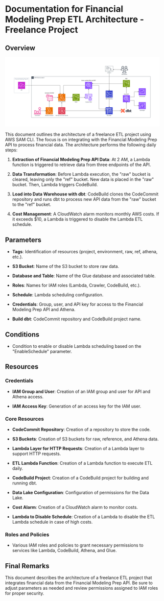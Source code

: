 # Documentation for Financial Modeling Prep ETL Architecture - Freelance Project

## Overview

![](architecture-dbt-athena-default.png)

This document outlines the architecture of a freelance ETL project using AWS SAM CLI. The focus is on integrating with the Financial Modeling Prep API to process financial data. The architecture performs the following daily steps:

1. **Extraction of Financial Modeling Prep API Data**: At 2 AM, a Lambda function is triggered to retrieve data from three endpoints of the API.

2. **Data Transformation**: Before Lambda execution, the "raw" bucket is cleared, leaving only the "ref" bucket. New data is placed in the "raw" bucket. Then, Lambda triggers CodeBuild.

3. **Load into Data Warehouse with dbt**: CodeBuild clones the CodeCommit repository and runs dbt to process new API data from the "raw" bucket to the "ref" bucket.

4. **Cost Management**: A CloudWatch alarm monitors monthly AWS costs. If it exceeds $10, a Lambda is triggered to disable the Lambda ETL schedule.

## Parameters

- **Tags**: Identification of resources (project, environment, raw, ref, athena, etc.).

- **S3 Bucket**: Name of the S3 bucket to store raw data.

- **Database and Table**: Name of the Glue database and associated table.

- **Roles**: Names for IAM roles (Lambda, Crawler, CodeBuild, etc.).

- **Schedule**: Lambda scheduling configuration.

- **Credentials**: Group, user, and API key for access to the Financial Modeling Prep API and Athena.

- **Build dbt**: CodeCommit repository and CodeBuild project name.

## Conditions

- Condition to enable or disable Lambda scheduling based on the "EnableSchedule" parameter.

## Resources

### Credentials

- **IAM Group and User**: Creation of an IAM group and user for API and Athena access.

- **IAM Access Key**: Generation of an access key for the IAM user.

### Core Resources

- **CodeCommit Repository**: Creation of a repository to store the code.

- **S3 Buckets**: Creation of S3 buckets for raw, reference, and Athena data.

- **Lambda Layer for HTTP Requests**: Creation of a Lambda layer to support HTTP requests.

- **ETL Lambda Function**: Creation of a Lambda function to execute ETL daily.

- **CodeBuild Project**: Creation of a CodeBuild project for building and running dbt.

- **Data Lake Configuration**: Configuration of permissions for the Data Lake.

- **Cost Alarm**: Creation of a CloudWatch alarm to monitor costs.

- **Lambda to Disable Schedule**: Creation of a Lambda to disable the ETL Lambda schedule in case of high costs.

### Roles and Policies

- Various IAM roles and policies to grant necessary permissions to services like Lambda, CodeBuild, Athena, and Glue.

## Final Remarks

This document describes the architecture of a freelance ETL project that integrates financial data from the Financial Modeling Prep API. Be sure to adjust parameters as needed and review permissions assigned to IAM roles for proper security.
